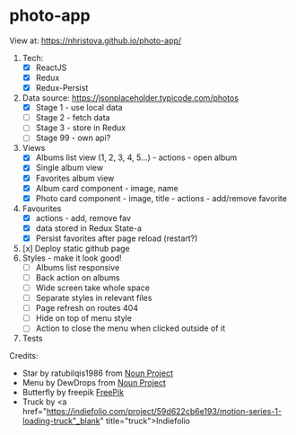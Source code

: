 # photo-app

View at: https://nhristova.github.io/photo-app/

1. Tech: 
    - [x] ReactJS
    - [x] Redux
    - [x] Redux-Persist
2. Data source: https://jsonplaceholder.typicode.com/photos
    - [x] Stage 1 - use local data
    - [ ] Stage 2 - fetch data
    - [ ] Stage 3 - store in Redux
    - [ ] Stage 99 - own api?
3. Views
    - [x] Albums list view  (1, 2, 3, 4, 5...) - actions - open album
    - [x] Single album view 
    - [x] Favorites album view
    - [x] Album card component - image, name
    - [x] Photo card component - image, title - actions - add/remove favorite 
4. Favourites 
    - [x] actions - add, remove fav
    - [x] data stored in Redux State-a
    - [x] Persist favorites after page reload (restart?)
5. [x] Deploy static github page
6. Styles - make it look good!
    - [ ] Albums list responsive
    - [ ] Back action on albums
    - [ ] Wide screen take whole space
    - [ ] Separate styles in relevant files
    - [ ] Page refresh on routes 404
    - [ ] Hide on top of menu style
    - [ ] Action to close the menu when clicked outside of it
7. Tests

Credits:
- Star by ratubilqis1986 from <a href="https://thenounproject.com/browse/icons/term/star/" target="_blank" title="Star Icons">Noun Project</a>
- Menu by DewDrops from <a href="https://thenounproject.com/browse/icons/term/menu/" target="_blank" title="menu Icons">Noun Project</a>
- Butterfly by freepik <a href="https://www.freepik.com/free-vector/colorful-rainbow-set_2266161.htm" target="_blank" title="butterfly">FreePik</a>
- Truck by <a href="https://indiefolio.com/project/59d622cb6e193/motion-series-1-loading-truck"_blank" title="truck">Indiefolio</a>
